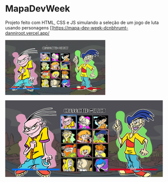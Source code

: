 # MapaDevWeek

Projeto feito com HTML, CSS e JS simulando a seleção de um jogo de luta usando personagens 
[]https://mapa-dev-week-dcnbhrumt-danniroot.vercel.app/

![gif](https://github.com/DanniRoot/MapaDevWeek/blob/main/gifDu.gif)

![](https://github.com/DanniRoot/MapaDevWeek/blob/main/printDu.jpeg)

